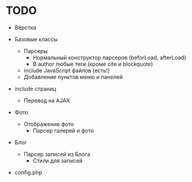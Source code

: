 TODO
====
 * Вёрстка
 * Базовые классы
   * Парсеры
     * Нормальный конструктор парсеров (beforLoad, afterLoad)
     * В author любые теги (кроме cite и blockquote)
   * include JavaScript файлов (есть!)
   * Добавление пунктов меню и панелей
 * include страниц
   * Перевод на AJAX
 * Фото
   * Отображение фото
     * Парсер галерей и фото
 * Блог
   * Парсер записей из Блога
     * Стили для записей

 * config.php